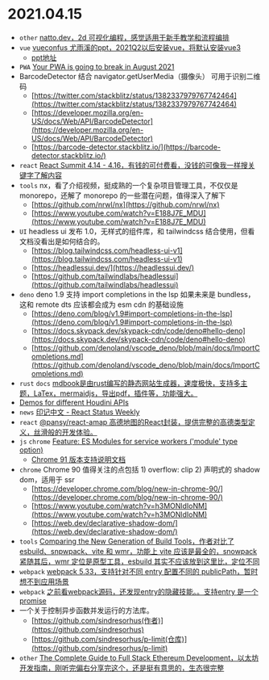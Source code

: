 # 2021.04.15

* `other` [natto.dev，2d 可视化编程，感觉适用于新手教学和流程编排](https://natto.dev/example/1dcbeb7583624bf19d69b9942271a703)
* `vue` [vueconfus 尤雨溪的ppt，2021Q2以后安装vue，将默认安装vue3](https://twitter.com/youyuxi/status/1382373548317147147?s=05)
  * [ppt地址](https://docs.google.com/presentation/d/1Lu1X6dyofyWqE6lpWsdUAkHMWm9pB6A9bs187iIUin4/mobilepresent?slide=id.p)
* `PWA` [Your PWA is going to break in August 2021](https://link.medium.com/S91NRcCGsfb)
* BarcodeDetector 结合 navigator.getUserMedia（摄像头） 可用于识别二维码
  * [https://twitter.com/stackblitz/status/1382337979767742464](https://twitter.com/stackblitz/status/1382337979767742464)
  * [https://developer.mozilla.org/en-US/docs/Web/API/BarcodeDetector](https://developer.mozilla.org/en-US/docs/Web/API/BarcodeDetector)
  * [https://barcode-detector.stackblitz.io/](https://barcode-detector.stackblitz.io/)
* `react` [React Summit 4.14 - 4.16，有钱的可付费看，没钱的可像我一样搜关键字了解内容](https://remote.reactsummit.com)
* `tools` nx，看了介绍视频，挺成熟的一个复杂项目管理工具，不仅仅是 monorepo，还解了 monorepo 的一些潜在问题，值得深入了解下
  * [https://github.com/nrwl/nx](https://github.com/nrwl/nx)
  * [https://www.youtube.com/watch?v=E188J7E_MDU](https://www.youtube.com/watch?v=E188J7E_MDU)
* `UI` headless ui 发布 1.0，无样式的组件库，和 tailwindcss 结合使用，但看文档没看出是如何结合的。
  * [https://blog.tailwindcss.com/headless-ui-v1](https://blog.tailwindcss.com/headless-ui-v1)
  * [https://headlessui.dev/](https://headlessui.dev/)
  * [https://github.com/tailwindlabs/headlessui](https://github.com/tailwindlabs/headlessui)
* `deno` deno 1.9 支持 import completions in the lsp 如果未来是 bundless，这和 remote dts 应该都会成为 esm cdn 的基础设施
  * [https://deno.com/blog/v1.9#import-completions-in-the-lsp](https://deno.com/blog/v1.9#import-completions-in-the-lsp)
  * [https://docs.skypack.dev/skypack-cdn/code/deno#hello-deno](https://docs.skypack.dev/skypack-cdn/code/deno#hello-deno)
  * [https://github.com/denoland/vscode_deno/blob/main/docs/ImportCompletions.md](https://github.com/denoland/vscode_deno/blob/main/docs/ImportCompletions.md)
* `rust` `docs` [mdbook是由rust编写的静态网站生成器，速度极快，支持多主题，LaTex，mermaidjs，导出pdf，插件等，功能强大。](https://github.com/rust-lang/mdBook)
* [Demos for different Houdini APIs](https://github.com/GoogleChromeLabs/houdini-samples)
* `news` [印记中文 - React Status Weekly](https://docschina.org/weekly/react/docs)
* `react` [@pansy/react-amap 高德地图的React封装，提供完整的高德类型定义，丝滑般的开发体验。](https://github.com/pansyjs/react-amap)
* `js` `chrome` [Feature: ES Modules for service workers ('module' type option)](https://www.chromestatus.com/features/4609574738853888)
  * [Chrome 91 版本支持说明文档](https://docs.google.com/document/d/1SeQ085YdBTtW3D_ygSpO0Wz2DAe8QiS1gj37IG5lstg/edit#)
* `chrome` Chrome 90 值得关注的点包括 1) overflow: clip 2) 声明式的 shadow dom，适用于 ssr
  * [https://developer.chrome.com/blog/new-in-chrome-90/](https://developer.chrome.com/blog/new-in-chrome-90/)
  * [https://www.youtube.com/watch?v=h3MONldIoNM](https://www.youtube.com/watch?v=h3MONldIoNM)
  * [https://web.dev/declarative-shadow-dom/](https://web.dev/declarative-shadow-dom/)
* `tools` [Comparing the New Generation of Build Tools，作者对比了 esbuild、snpwpack、vite 和 wmr，功能上 vite 应该是最全的，snowpack 紧随其后，wmr 定位是原型工具，esbuild 其实不应该放到这里比，定位不同](https://css-tricks.com/comparing-the-new-generation-of-build-tools)
* `webpack` [webpack 5.33，支持针对不同 entry 配置不同的 publicPath，暂时想不到应用场景](https://github.com/webpack/webpack/releases/tag/v5.33.0)
* `webpack` [之前看webpack源码，还发现entry的隐藏技能。。支持entry 是一个 promise](https://github.com/webpack/webpack/blob/master/lib/DynamicEntryPlugin.js)
* 一个关于控制异步函数并发运行的方法库。
  * [https://github.com/sindresorhus(作者)](https://github.com/sindresorhus)
  * [https://github.com/sindresorhus/p-limit(仓库)](https://github.com/sindresorhus/p-limit)
* `other` [The Complete Guide to Full Stack Ethereum Development，以太坊开发指南，刚听完偏右分享完这个，还是挺有意思的，生态很完整](https://dev.to/dabit3/the-complete-guide-to-full-stack-ethereum-development-3j13)